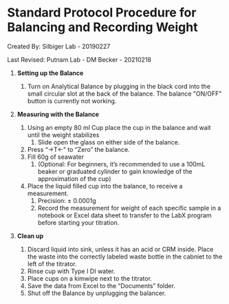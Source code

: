 # Standard Protocol Procedure for Balancing and Recording Weight

Created By: Silbiger Lab - 20190227

Last Revised: Putnam Lab - DM Becker - 20210218

1. **Setting up the Balance**
	1. Turn on Analytical Balance by plugging in the black cord into the small circular slot at the back of the balance. The balance "ON/OFF" button is currently not working.

2. **Measuring with the Balance**
	1. Using an empty 80 ml Cup place the cup in the balance and wait until the weight stabilizes 
		1. Slide open the glass on either side of the balance.
	2. Press “→T←” to “Zero” the balance.
	3. Fill 60g of seawater
		1. (Optional: For beginners, it’s recommended to use a 100mL beaker or graduated cylinder to gain knowledge of the approximation of the cup) 
	4. Place the liquid filled cup into the balance, to receive a measurement.
		1. Precision: ± 0.0001g 
        5. Record the measurement for weight of each specific sample in a notebook or Excel data sheet to transfer to the LabX program before starting your titration.

3. **Clean up**
	1. Discard liquid into sink, unless it has an acid or CRM inside. Place the waste into the correctly labeled waste bottle in the cabniet to the left of the titrator.
	2. Rinse cup with Type I DI water.
	3. Place cups on a kimwipe next to the titrator. 
	4. Save the data from Excel to the “Documents” folder.
	5. Shut off the Balance by unplugging the balancer.
